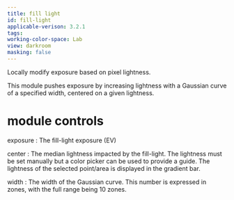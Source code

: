 ```yaml
---
title: fill light
id: fill-light
applicable-verison: 3.2.1
tags: 
working-color-space: Lab 
view: darkroom
masking: false
---
```


Locally modify exposure based on pixel lightness.

This module pushes exposure by increasing lightness with a Gaussian curve of a specified width, centered on a given lightness.

# module controls

exposure
: The fill-light exposure (EV)

center
: The median lightness impacted by the fill-light. The lightness must be set manually but a color picker can be used to provide a guide. The lightness of the selected point/area is displayed in the gradient bar.

width
: The width of the Gaussian curve. This number is expressed in zones, with the full range being 10 zones.

